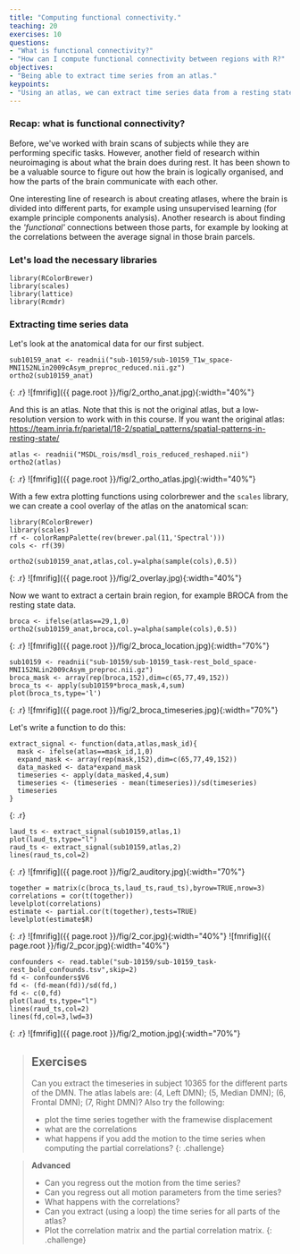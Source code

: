```yaml
---
title: "Computing functional connectivity."
teaching: 20
exercises: 10
questions:
- "What is functional connectivity?"
- "How can I compute functional connectivity between regions with R?"
objectives:
- "Being able to extract time series from an atlas."
keypoints:
- "Using an atlas, we can extract time series data from a resting state fMRI."
---
```


### Recap: what is functional connectivity?

Before, we've worked with brain scans of subjects while they are performing specific tasks.  However, another field of research within neuroimaging is about what the brain does during rest.  It has been shown to be a valuable source to figure out how the brain is logically organised, and how the parts of the brain communicate with each other.

One interesting line of research is about creating atlases, where the brain is divided into different parts, for example using unsupervised learning (for example principle components analysis).  Another research is about finding the *'functional'* connections between those parts, for example by looking at the correlations between the average signal in those brain parcels.

### Let's load the necessary libraries
~~~
library(RColorBrewer)
library(scales)
library(lattice)
library(Rcmdr)
~~~

### Extracting time series data

Let's look at the anatomical data for our first subject.
~~~
sub10159_anat <- readnii("sub-10159/sub-10159_T1w_space-MNI152NLin2009cAsym_preproc_reduced.nii.gz")
ortho2(sub10159_anat)
~~~
{: .r}
![fmrifig]({{ page.root }}/fig/2_ortho_anat.jpg){:width="40%"}


And this is an atlas.  Note that this is not the original atlas, but a low-resolution version to work with in this course.  If you want the original atlas: https://team.inria.fr/parietal/18-2/spatial_patterns/spatial-patterns-in-resting-state/
~~~
atlas <- readnii("MSDL_rois/msdl_rois_reduced_reshaped.nii")
ortho2(atlas)
~~~
{: .r}
![fmrifig]({{ page.root }}/fig/2_ortho_atlas.jpg){:width="40%"}

With a few extra plotting functions using colorbrewer and the `scales` library, we can create a cool overlay of the atlas on the anatomical scan:
~~~
library(RColorBrewer)
library(scales)
rf <- colorRampPalette(rev(brewer.pal(11,'Spectral')))
cols <- rf(39)

ortho2(sub10159_anat,atlas,col.y=alpha(sample(cols),0.5))
~~~
{: .r}
![fmrifig]({{ page.root }}/fig/2_overlay.jpg){:width="40%"}

Now we want to extract a certain brain region, for example BROCA from the resting state data.
~~~
broca <- ifelse(atlas==29,1,0)
ortho2(sub10159_anat,broca,col.y=alpha(sample(cols),0.5))
~~~
{: .r}
![fmrifig]({{ page.root }}/fig/2_broca_location.jpg){:width="70%"}

~~~
sub10159 <- readnii("sub-10159/sub-10159_task-rest_bold_space-MNI152NLin2009cAsym_preproc.nii.gz")
broca_mask <- array(rep(broca,152),dim=c(65,77,49,152))
broca_ts <- apply(sub10159*broca_mask,4,sum)
plot(broca_ts,type='l')
~~~
{: .r}
![fmrifig]({{ page.root }}/fig/2_broca_timeseries.jpg){:width="70%"}

Let's write a function to do this:
~~~
extract_signal <- function(data,atlas,mask_id){
  mask <- ifelse(atlas==mask_id,1,0)
  expand_mask <- array(rep(mask,152),dim=c(65,77,49,152))
  data_masked <- data*expand_mask
  timeseries <- apply(data_masked,4,sum)
  timeseries <- (timeseries - mean(timeseries))/sd(timeseries)
  timeseries
}
~~~
{: .r}

~~~
laud_ts <- extract_signal(sub10159,atlas,1)
plot(laud_ts,type="l")
raud_ts <- extract_signal(sub10159,atlas,2)
lines(raud_ts,col=2)
~~~
{: .r}
![fmrifig]({{ page.root }}/fig/2_auditory.jpg){:width="70%"}

~~~
together = matrix(c(broca_ts,laud_ts,raud_ts),byrow=TRUE,nrow=3)
correlations = cor(t(together))
levelplot(correlations)
estimate <- partial.cor(t(together),tests=TRUE)
levelplot(estimate$R)
~~~
{: .r}
![fmrifig]({{ page.root }}/fig/2_cor.jpg){:width="40%"}
![fmrifig]({{ page.root }}/fig/2_pcor.jpg){:width="40%"}


~~~
confounders <- read.table("sub-10159/sub-10159_task-rest_bold_confounds.tsv",skip=2)
fd <- confounders$V6
fd <- (fd-mean(fd))/sd(fd,)
fd <- c(0,fd)
plot(laud_ts,type="l")
lines(raud_ts,col=2)
lines(fd,col=3,lwd=3)
~~~
{: .r}
![fmrifig]({{ page.root }}/fig/2_motion.jpg){:width="70%"}

> ## Exercises
> Can you extract the timeseries in subject 10365 for the different parts of the DMN. The atlas labels are: (4, Left DMN); (5, Median DMN); (6, Frontal DMN); (7, Right DMN)?
> Also try the following:
> - plot the time series together with the framewise displacement
> - what are the correlations
> - what happens if you add the motion to the time series when computing the partial correlations?
{: .challenge}

> **Advanced**
> - Can you regress out the motion from the time series?
> - Can you regress out all motion parameters from the time series?
> - What happens with the correlations?
> - Can you extract (using a loop) the time series for all parts of the atlas?
> - Plot the correlation matrix and the partial correlation matrix.
{: .challenge}
